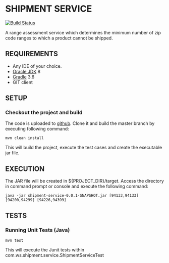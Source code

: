 
SHIPMENT SERVICE
================
[![Build Status](https://api.travis-ci.org/TusharPanda1986/shipment-service.svg)](https://travis-ci.org/TusharPanda1986/shipment-service)

A range assessment service which determines the minimum number of zip code ranges to which a product cannot be shipped.

REQUIREMENTS
------------
- Any IDE of your choice.
- [Oracle JDK](https://www.oracle.com/technetwork/java/javase/downloads/jdk8-downloads-2133151.html) 8
- [Gradle](https://maven.apache.org/install.html) 3.6
- GIT client


SETUP
-----

### Checkout the project and build

The code is uploaded to [github](https://github.com/TusharPanda1986/shipment-service). Clone it and build the master branch by executing following command:

    mvn clean install
    
This will build the project, execute the test cases and create the executable jar file.

EXECUTION
---------

The JAR file will be created in ${PROJECT_DIR}/target.
Access the directory in command prompt or console and execute the following command:

    java -jar shipment-service-0.0.1-SNAPSHOT.jar [94133,94133] [94200,94299] [94226,94399]

         

TESTS
-----

### Running Unit Tests (Java)

    mvn test

This will execute the Junit tests within com.ws.shipment.service.ShipmentServiceTest